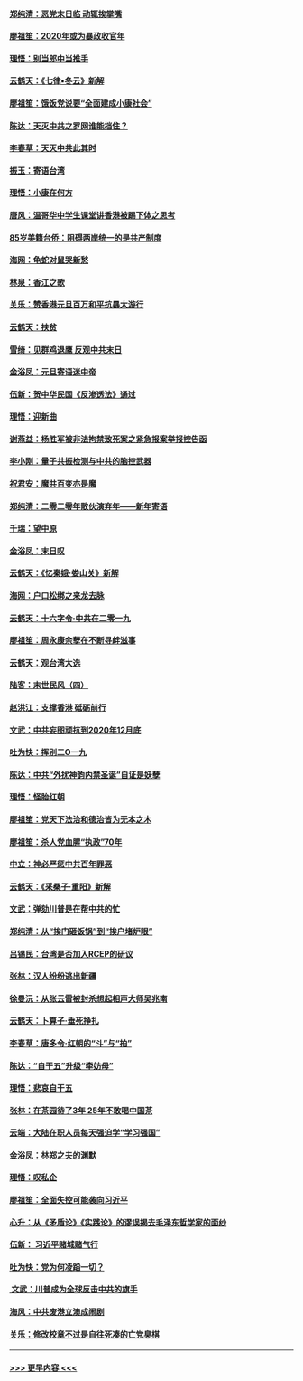 #### [郑纯清：恶党末日临 动辄挨掌嘴](../pages/nsc993/n11769356.md?t=01051722) 
#### [廖祖笙：2020年或为暴政收官年](../pages/nsc993/n11768216.md?t=01051722) 
#### [理悟：别当郎中当推手](../pages/nsc993/n11768243.md?t=01051722) 
#### [云鹤天：《七律▪冬云》新解](../pages/nsc993/n11768204.md?t=01051722) 
#### [廖祖笙：饿饭党说要“全面建成小康社会”](../pages/nsc993/n11767482.md?t=01051722) 
#### [陈达：天灭中共之罗网谁能挡住？](../pages/nsc993/n11767465.md?t=01051722) 
#### [李春草：天灭中共此其时](../pages/nsc993/n11767452.md?t=01051722) 
#### [振玉：寄语台湾](../pages/nsc993/n11767432.md?t=01051722) 
#### [理悟：小康在何方](../pages/nsc993/n11767394.md?t=01051722) 
#### [唐风：温哥华中学生课堂讲香港被踢下体之思考](../pages/nsc993/n11766848.md?t=01051722) 
#### [85岁美籍台侨：阻碍两岸统一的是共产制度](../pages/nsc993/n11765043.md?t=01051722) 
#### [海网：龟蛇对鼠哭新愁](../pages/nsc993/n11764895.md?t=01051722) 
#### [林泉：香江之歌](../pages/nsc993/n11764415.md?t=01051722) 
#### [关乐：赞香港元旦百万和平抗暴大游行](../pages/nsc993/n11764382.md?t=01051722) 
#### [云鹤天：扶贫](../pages/nsc993/n11764245.md?t=01051722) 
#### [雪绮：见群鸡退鹰  反观中共末日](../pages/nsc993/n11762112.md?t=01051722) 
#### [金浴凤：元旦寄语迷中帝](../pages/nsc993/n11761788.md?t=01051722) 
#### [伍新：贺中华民国《反渗透法》通过](../pages/nsc993/n11761994.md?t=01051722) 
#### [理悟：迎新曲](../pages/nsc993/n11761152.md?t=01051722) 
#### [谢燕益：杨胜军被非法拘禁致死案之紧急报案举报控告函](../pages/nsc993/n11756134.md?t=01051722) 
#### [李小刚：量子共振检测与中共的脑控武器](../pages/nsc993/n11754518.md?t=01051722) 
#### [祝君安：魔共百变亦是魔](../pages/nsc993/n11754469.md?t=01051722) 
#### [郑纯清：二零二零年散伙演弃年——新年寄语](../pages/nsc993/n11754195.md?t=01051722) 
#### [千瑞：望中原](../pages/nsc993/n11754159.md?t=01051722) 
#### [金浴凤：末日叹](../pages/nsc993/n11752359.md?t=01051722) 
#### [云鹤天：《忆秦娥‧娄山关》新解](../pages/nsc993/n11752348.md?t=01051722) 
#### [海网：户口松绑之来龙去脉](../pages/nsc993/n11752328.md?t=01051722) 
#### [云鹤天：十六字令‧中共在二零一九](../pages/nsc993/n11752305.md?t=01051722) 
#### [廖祖笙：周永康余孽在不断寻衅滋事](../pages/nsc993/n11751013.md?t=01051722) 
#### [云鹤天：观台湾大选](../pages/nsc993/n11751007.md?t=01051722) 
#### [陆客：末世民风（四）](../pages/nsc993/n11749203.md?t=01051722) 
#### [赵洪江：支撑香港 砥砺前行](../pages/nsc993/n11748482.md?t=01051722) 
#### [文武：中共妄图顽抗到2020年12月底](../pages/nsc993/n11748446.md?t=01051722) 
#### [吐为快：挥别二O一九](../pages/nsc993/n11748411.md?t=01051722) 
#### [陈达：中共“外扰神韵内禁圣诞”自证是妖孽](../pages/nsc993/n11748226.md?t=01051722) 
#### [理悟：怪胎红朝](../pages/nsc993/n11748206.md?t=01051722) 
#### [廖祖笙：党天下法治和德治皆为无本之木](../pages/nsc993/n11748135.md?t=01051722) 
#### [廖祖笙：杀人党血腥“执政”70年](../pages/nsc993/n11745144.md?t=01051722) 
#### [中立：神必严惩中共百年罪恶](../pages/nsc993/n11744970.md?t=01051722) 
#### [云鹤天：《采桑子‧重阳》新解](../pages/nsc993/n11744948.md?t=01051722) 
#### [文武：弹劾川普是在帮中共的忙](../pages/nsc993/n11744758.md?t=01051722) 
#### [郑纯清：从“挨门砸饭锅”到“挨户堵炉眼”](../pages/nsc993/n11744745.md?t=01051722) 
#### [吕锡民：台湾是否加入RCEP的研议](../pages/nsc993/n11744701.md?t=01051722) 
#### [张林：汉人纷纷逃出新疆](../pages/nsc993/n11743530.md?t=01051722) 
#### [徐曼沅：从张云雷被封杀想起相声大师吴兆南](../pages/nsc993/n11741816.md?t=01051722) 
#### [云鹤天：卜算子‧垂死挣扎](../pages/nsc993/n11739956.md?t=01051722) 
#### [李春草：唐多令‧红朝的“斗”与“拍”](../pages/nsc993/n11739830.md?t=01051722) 
#### [陈达：“自干五”升级“牵妨母”](../pages/nsc993/n11739724.md?t=01051722) 
#### [理悟：悲哀自干五](../pages/nsc993/n11739547.md?t=01051722) 
#### [张林：在茶园待了3年 25年不敢喝中国茶](../pages/nsc993/n11739240.md?t=01051722) 
#### [云端：大陆在职人员每天强迫学“学习强国”](../pages/nsc993/n11738735.md?t=01051722) 
#### [金浴凤：林郑之夫的渊默](../pages/nsc993/n11737735.md?t=01051722) 
#### [理悟：叹私企](../pages/nsc993/n11737715.md?t=01051722) 
#### [廖祖笙：全面失控可能袭向习近平](../pages/nsc993/n11737704.md?t=01051722) 
#### [心升：从《矛盾论》《实践论》的谬误揭去毛泽东哲学家的面纱](../pages/nsc993/n11736962.md?t=01051722) 
#### [伍新： 习近平赌城赌气行](../pages/nsc993/n11736929.md?t=01051722) 
#### [吐为快：党为何凌蹈一切？](../pages/nsc993/n11736915.md?t=01051722) 
#### [ 文武：川普成为全球反击中共的旗手](../pages/nsc993/n11736882.md?t=01051722) 
#### [海风：中共废港立澳成闹剧](../pages/nsc993/n11735857.md?t=01051722) 
#### [关乐：修改校章不过是自往死凑的亡党臭棋](../pages/nsc993/n11735097.md?t=01051722) 

----
#### [ >>> 更早内容 <<< ](../indexes/nsc993-earlier.md)
